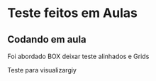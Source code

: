 # Teste feitos em Aulas

## Codando em aula

Foi abordado BOX deixar teste alinhados e Grids

Teste para visualizargiy 